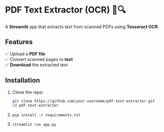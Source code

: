 # PDF Text Extractor (OCR) 📄🔍

A **Streamlit** app that extracts text from scanned PDFs using **Tesseract OCR**.

## Features
✅ Upload a **PDF file**  
✅ Convert scanned pages to **text**  
✅ **Download** the extracted text  

## Installation
1. Clone the repo:
   ```bash
   git clone https://github.com/your-username/pdf-text-extractor.git
   cd pdf-text-extractor

2. ```
   pip install -r requirements.txt

3. ```
   streamlit run app.py
